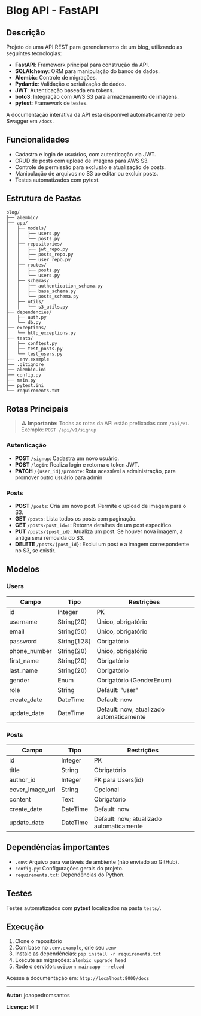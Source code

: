 # Blog API - FastAPI

## Descrição

Projeto de uma API REST para gerenciamento de um blog, utilizando as seguintes tecnologias:

* **FastAPI**: Framework principal para construção da API.
* **SQLAlchemy**: ORM para manipulação do banco de dados.
* **Alembic**: Controle de migrações.
* **Pydantic**: Validação e serialização de dados.
* **JWT**: Autenticação baseada em tokens.
* **boto3**: Integração com AWS S3 para armazenamento de imagens.
* **pytest**: Framework de testes.

A documentação interativa da API está disponível automaticamente pelo Swagger em `/docs`.

## Funcionalidades

* Cadastro e login de usuários, com autenticação via JWT.
* CRUD de posts com upload de imagens para AWS S3.
* Controle de permissão para exclusão e atualização de posts.
* Manipulação de arquivos no S3 ao editar ou excluir posts.
* Testes automatizados com pytest.

## Estrutura de Pastas

```
blog/
├── alembic/
├── app/
│   ├── models/
│   │   ├── users.py
│   │   └── posts.py
│   ├── repositories/
│   │   ├── jwt_repo.py
│   │   ├── posts_repo.py
│   │   └── user_repo.py
│   ├── routes/
│   │   ├── posts.py
│   │   └── users.py
│   ├── schemas/
│   │   ├── authentication_schema.py
│   │   ├── base_schema.py
│   │   └── posts_schema.py
│   ├── utils/
│   │   └── s3_utils.py
├── dependencies/
│   ├── auth.py
│   └── db.py
├── exceptions/
│   └── http_exceptions.py
├── tests/
│   ├── conftest.py
│   ├── test_posts.py
│   └── test_users.py
├── .env.example
├── .gitignore
├── alembic.ini
├── config.py
├── main.py
├── pytest.ini
└── requirements.txt
```

## Rotas Principais

<blockquote>
<strong>⚠️ Importante:</strong> Todas as rotas da API estão prefixadas com <code>/api/v1</code>.<br>
Exemplo: <code>POST /api/v1/signup</code>
</blockquote>


### Autenticação

* **POST** `/signup`: Cadastra um novo usuário.
* **POST** `/login`: Realiza login e retorna o token JWT.
* **PATCH** `/{user_id}/promote`: Rota acessível a administração, para promover outro usuário para admin

### Posts

* **POST** `/posts`: Cria um novo post. Permite o upload de imagem para o S3.
* **GET** `/posts`: Lista todos os posts com paginação.
* **GET** `/posts?post_id=1`: Retorna detalhes de um post específico.
* **PUT** `/posts/{post_id}`: Atualiza um post. Se houver nova imagem, a antiga será removida do S3.
* **DELETE** `/posts/{post_id}`: Exclui um post e a imagem correspondente no S3, se existir.

## Modelos

### Users

| Campo         | Tipo        | Restrições                               |
| ------------- | ----------- | ---------------------------------------- |
| id            | Integer     | PK                                       |
| username      | String(20)  | Único, obrigatório                       |
| email         | String(50)  | Único, obrigatório                       |
| password      | String(128) | Obrigatório                              |
| phone\_number | String(20)  | Único, obrigatório                       |
| first\_name   | String(20)  | Obrigatório                              |
| last\_name    | String(20)  | Obrigatório                              |
| gender        | Enum        | Obrigatório (GenderEnum)                 |
| role          | String      | Default: "user"                          |
| create\_date  | DateTime    | Default: now                             |
| update\_date  | DateTime    | Default: now; atualizado automaticamente |


### Posts

| Campo             | Tipo     | Restrições                               |
| ----------------- | -------- | ---------------------------------------- |
| id                | Integer  | PK                                       |
| title             | String   | Obrigatório                              |
| author\_id        | Integer  | FK para Users(id)                        |
| cover\_image\_url | String   | Opcional                                 |
| content           | Text     | Obrigatório                              |
| create\_date      | DateTime | Default: now                             |
| update\_date      | DateTime | Default: now; atualizado automaticamente |


## Dependências importantes

* `.env`: Arquivo para variáveis de ambiente (não enviado ao GitHub).
* `config.py`: Configurações gerais do projeto.
* `requirements.txt`: Dependências do Python.

## Testes

Testes automatizados com **pytest** localizados na pasta `tests/`.

## Execução

1. Clone o repositório
2. Com base no `.env.example`, crie seu `.env`
3. Instale as dependências: `pip install -r requirements.txt`
4. Execute as migrações: `alembic upgrade head`
5. Rode o servidor: `uvicorn main:app --reload`

Acesse a documentação em: `http://localhost:8000/docs`

---

**Autor:** joaopedromsantos

**Licença:** MIT
